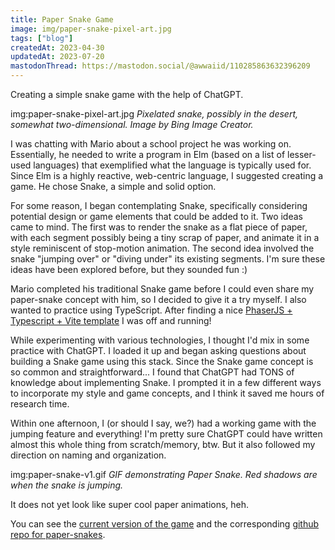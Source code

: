 ```yaml
---
title: Paper Snake Game
image: img/paper-snake-pixel-art.jpg
tags: ["blog"]
createdAt: 2023-04-30
updatedAt: 2023-07-20
mastodonThread: https://mastodon.social/@awwaiid/110285863632396209
---
```


Creating a simple snake game with the help of ChatGPT.

img:paper-snake-pixel-art.jpg _Pixelated snake, possibly in the desert, somewhat two-dimensional. Image by Bing Image Creator._

I was chatting with Mario about a school project he was working on. Essentially, he needed to write a program in Elm (based on a list of lesser-used languages) that exemplified what the language is typically used for. Since Elm is a highly reactive, web-centric language, I suggested creating a game. He chose Snake, a simple and solid option.

For some reason, I began contemplating Snake, specifically considering potential design or game elements that could be added to it. Two ideas came to mind. The first was to render the snake as a flat piece of paper, with each segment possibly being a tiny scrap of paper, and animate it in a style reminiscent of stop-motion animation. The second idea involved the snake "jumping over" or "diving under" its existing segments. I'm sure these ideas have been explored before, but they sounded fun :)

Mario completed his traditional Snake game before I could even share my paper-snake concept with him, so I decided to give it a try myself. I also wanted to practice using TypeScript. After finding a nice [PhaserJS + Typescript + Vite template](https://github.com/ourcade/phaser3-typescript-vite-template) I was off and running!

While experimenting with various technologies, I thought I'd mix in some practice with ChatGPT. I loaded it up and began asking questions about building a Snake game using this stack. Since the Snake game concept is so common and straightforward... I found that ChatGPT had TONS of knowledge about implementing Snake. I prompted it in a few different ways to incorporate my style and game concepts, and I think it saved me hours of research time.

Within one afternoon, I (or should I say, we?) had a working game with the jumping feature and everything! I'm pretty sure ChatGPT could have written almost this whole thing from scratch/memory, btw. But it also followed my direction on naming and organization.

img:paper-snake-v1.gif _GIF demonstrating Paper Snake. Red shadows are when the snake is jumping._

It does not yet look like super cool paper animations, heh.

You can see the [current version of the game](https://awwaiid.github.io/paper-snakes/) and the corresponding [github repo for paper-snakes](https://github.com/awwaiid/paper-snakes).

